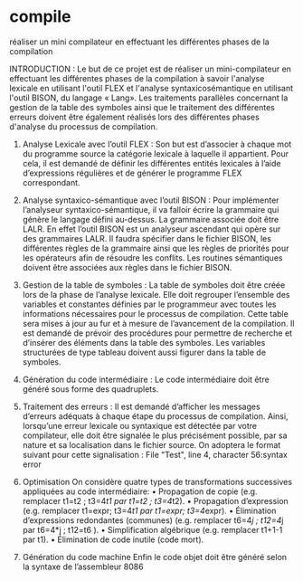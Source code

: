 # compile
réaliser un mini compilateur en effectuant les différentes phases de  la compilation 

INTRODUCTION :
Le but de ce projet est de réaliser un mini-compilateur en effectuant les différentes phases de la compilation à savoir l'analyse lexicale en utilisant 
l'outil FLEX et l'analyse syntaxicosémantique en utilisant l'outil BISON, du langage « Lang». Les traitements parallèles concernant la gestion de la table 
des symboles ainsi que le traitement des différentes erreurs doivent être également réalisés lors des différentes phases d'analyse du processus de 
compilation. 

1. Analyse Lexicale avec l’outil FLEX : 
Son but est d’associer à chaque mot du programme source la catégorie lexicale à laquelle il 
appartient. Pour cela, il est demandé de définir les différentes entités lexicales à l’aide d’expressions 
régulières et de générer le programme FLEX correspondant. 


2. Analyse syntaxico-sémantique avec l’outil BISON : 
 Pour implémenter l’analyseur syntaxico-sémantique, il va falloir écrire la grammaire qui génère 
le langage défini au-dessus. La grammaire associée doit être LALR. En effet l’outil BISON est un 
analyseur ascendant qui opère sur des grammaires LALR. Il faudra spécifier dans le fichier BISON, 
les différentes règles de la grammaire ainsi que les règles de priorités pour les opérateurs afin de 
résoudre les conflits. Les routines sémantiques doivent être associées aux règles dans le fichier 
BISON. 


3. Gestion de la table de symboles : 
La table de symboles doit être créée lors de la phase de l’analyse lexicale. Elle doit regrouper 
l’ensemble des variables et constantes définies par le programmeur avec toutes les informations 
nécessaires pour le processus de compilation. Cette table sera mises à jour au fur et à mesure de 
l’avancement de la compilation. Il est demandé de prévoir des procédures pour permettre de 
recherche et d’insérer des éléments dans la table des symboles. Les variables structurées de type 
tableau doivent aussi figurer dans la table de symboles.


4. Génération du code intermédiaire :
Le code intermédiaire doit être généré sous forme des quadruplets. 


5. Traitement des erreurs : 
Il est demandé d’afficher les messages d’erreurs adéquats à chaque étape du processus de 
compilation. Ainsi, lorsqu’une erreur lexicale ou syntaxique est détectée par votre compilateur, elle 
doit être signalée le plus précisément possible, par sa nature et sa localisation dans le fichier source. 
On adoptera le format suivant pour cette signalisation : 
 File "Test", line 4, character 56:syntax error 
 
 
6. Optimisation 
On considère quatre types de transformations successives appliquées au code intermédiaire: 
• Propagation de copie (e.g. remplacer t1=t2 ; t3=4*t1 par t1=t2 ; t3=4*t2). 
• Propagation d’expression (e.g. remplacer t1=expr; t3=4*t1 par t1=expr; t3=4*expr). 
• Élimination d’expressions redondantes (communes) (e.g. remplacer t6=4*j ; t12=4*j par 
t6=4*j ; t12=t6 ). 
• Simplification algébrique (e.g. remplacer t1+1-1 par t1). 
• Élimination de code inutile (code mort).


7. Génération du code machine 
Enfin le code objet doit être généré selon la syntaxe de l’assembleur 8086
